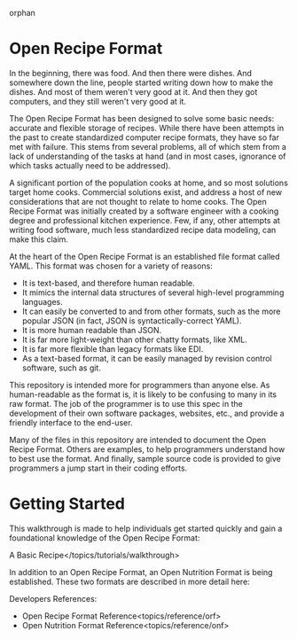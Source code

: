 orphan  

Open Recipe Format
==================

In the beginning, there was food. And then there were dishes. And somewhere down the line, people started writing down how to make the dishes. And most of them weren't very good at it. And then they got computers, and they still weren't very good at it.

The Open Recipe Format has been designed to solve some basic needs: accurate and flexible storage of recipes. While there have been attempts in the past to create standardized computer recipe formats, they have so far met with failure. This stems from several problems, all of which stem from a lack of understanding of the tasks at hand (and in most cases, ignorance of which tasks actually need to be addressed).

A significant portion of the population cooks at home, and so most solutions target home cooks. Commercial solutions exist, and address a host of new considerations that are not thought to relate to home cooks. The Open Recipe Format was initially created by a software engineer with a cooking degree and professional kitchen experience. Few, if any, other attempts at writing food software, much less standardized recipe data modeling, can make this claim.

At the heart of the Open Recipe Format is an established file format called YAML. This format was chosen for a variety of reasons:

-   It is text-based, and therefore human readable.
-   It mimics the internal data structures of several high-level programming languages.
-   It can easily be converted to and from other formats, such as the more popular JSON (in fact, JSON is syntactically-correct YAML).
-   It is more human readable than JSON.
-   It is far more light-weight than other chatty formats, like XML.
-   It is far more flexible than legacy formats like EDI.
-   As a text-based format, it can be easily managed by revision control software, such as git.

This repository is intended more for programmers than anyone else. As human-readable as the format is, it is likely to be confusing to many in its raw format. The job of the programmer is to use this spec in the development of their own software packages, websites, etc., and provide a friendly interface to the end-user.

Many of the files in this repository are intended to document the Open Recipe Format. Others are examples, to help programmers understand how to best use the format. And finally, sample source code is provided to give programmers a jump start in their coding efforts.

Getting Started
===============

This walkthrough is made to help individuals get started quickly and gain a foundational knowledge of the Open Recipe Format:

A Basic Recipe&lt;/topics/tutorials/walkthrough&gt;

In addition to an Open Recipe Format, an Open Nutrition Format is being established. These two formats are described in more detail here:

Developers References:  
-   Open Recipe Format Reference&lt;topics/reference/orf&gt;
-   Open Nutrition Format Reference&lt;topics/reference/onf&gt;


